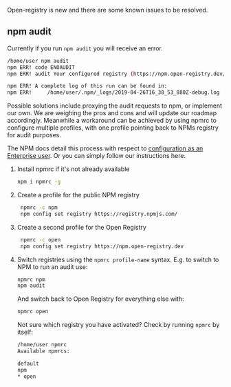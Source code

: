 Open-registry is new and there are some known issues to be resolved.

## npm audit

Currently if you run `npm audit` you will receive an error.

```bash
/home/user npm audit
npm ERR! code ENOAUDIT
npm ERR! audit Your configured registry (https://npm.open-registry.dev/) does not support audit requests.

npm ERR! A complete log of this run can be found in:
npm ERR!     /home/user/.npm/_logs/2019-04-26T16_38_53_880Z-debug.log
```

Possible solutions include proxying the audit requests to npm, or implement our own. We are weighing the pros and cons and will update our roadmap accordingly. Meanwhile a workaround can be achieved by using npmrc to configure multiple profiles, with one profile pointing back to NPMs registry for audit purposes.

The NPM docs detail this process with respect to [configuration as an Enterprise user](https://docs.npmjs.com/configuring-your-registry-settings-as-an-npm-enterprise-user). Or you can simply follow our instructions here.

1. Install npmrc if it's not already available

   ```bash
   npm i npmrc -g
   ```

2. Create a profile for the public NPM registry

   ```bash
    npmrc -c npm
    npm config set registry https://registry.npmjs.com/
   ```

3. Create a second profile for the Open Registry

   ```bash
    npmrc -c open
    npm config set registry https://npm.open-registry.dev
   ```

4. Switch registries using the `npmrc profile-name` syntax. E.g. to switch to NPM to run an audit use:

   ```bash
   npmrc npm
   npm audit
   ```

   And switch back to Open Registry for everything else with:

   ```bash
   npmrc open
   ```

   Not sure which registry you have activated? Check by running `npmrc` by itself:

   ```bash
   /home/user npmrc
   Available npmrcs:

   default
   npm
   * open
   ```
